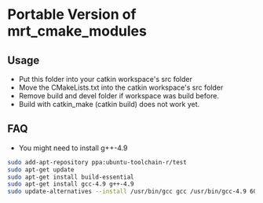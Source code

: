 # Portable Version of mrt_cmake_modules

## Usage
- Put this folder into your catkin workspace's src folder
- Move the CMakeLists.txt into the catkin workspace's src folder
- Remove build and devel folder if workspace was build before.
- Build with catkin_make (catkin build) does not work yet.

## FAQ
- You might need to install g++-4.9
```bash
sudo add-apt-repository ppa:ubuntu-toolchain-r/test
sudo apt-get update
sudo apt-get install build-essential
sudo apt-get install gcc-4.9 g++-4.9
sudo update-alternatives --install /usr/bin/gcc gcc /usr/bin/gcc-4.9 60 --slave /usr/bin/g++ g++ /usr/bin/g++-4.9 
```
